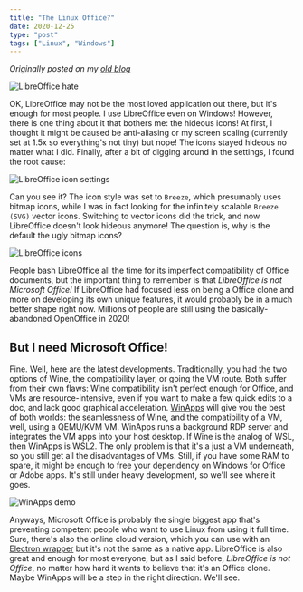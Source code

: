```yaml
---
title: "The Linux Office?"
date: 2020-12-25
type: "post"
tags: ["Linux", "Windows"]
---
```



*Originally posted on my [old blog](https://git.exozy.me/Ta180m/blog/src/branch/main/_posts/2020-12-25-linux-office.md)*


![LibreOffice hate](/img/libreoffice-hate.png)

OK, LibreOffice may not be the most loved application out there, but it's enough for most people. I use LibreOffice even on Windows! However, there is one thing about it that bothers me: the hideous icons! At first, I thought it might be caused be anti-aliasing or my screen scaling (currently set at 1.5x so everything's not tiny) but nope! The icons stayed hideous no matter what I did. Finally, after a bit of digging around in the settings, I found the root cause:

![LibreOffice icon settings](/img/libreoffice-settings.png)

Can you see it? The icon style was set to `Breeze`, which presumably uses bitmap icons, while I was in fact looking for the infinitely scalable `Breeze (SVG)` vector icons. Switching to vector icons did the trick, and now LibreOffice doesn't look hideous anymore! The question is, why is the default the ugly bitmap icons?

![LibreOffice icons](/img/libreoffice-icons.png)

People bash LibreOffice all the time for its imperfect compatibility of Office documents, but the important thing to remember is that *LibreOffice is not Microsoft Office!* If LibreOffice had focused less on being a Office clone and more on developing its own unique features, it would probably be in a much better shape right now. Millions of people are still using the basically-abandoned OpenOffice in 2020!


## But I need Microsoft Office!

Fine. Well, here are the latest developments. Traditionally, you had the two options of Wine, the compatibility layer, or going the VM route. Both suffer from their own flaws: Wine compatibility isn't perfect enough for Office, and VMs are resource-intensive, even if you want to make a few quick edits to a doc, and lack good graphical acceleration. [WinApps](https://github.com/Fmstrat/winapps) will give you the best of both worlds: the seamlessness of Wine, and the compatibility of a VM, well, using a QEMU/KVM VM. WinApps runs a background RDP server and integrates the VM apps into your host desktop. If Wine is the analog of WSL, then WinApps is WSL2. The only problem is that it's a just a VM underneath, so you still get all the disadvantages of VMs. Still, if you have some RAM to spare, it might be enough to free your dependency on Windows for Office or Adobe apps. It's still under heavy development, so we'll see where it goes.

![WinApps demo](https://raw.githubusercontent.com/Fmstrat/winapps/main/demo/demo.gif)

Anyways, Microsoft Office is probably the single biggest app that's preventing competent people who want to use Linux from using it full time. Sure, there's also the online cloud version, which you can use with an [Electron wrapper](https://github.com/matvelloso/electron-office) but it's not the same as a native app. LibreOffice is also great and enough for most everyone, but as I said before, *LibreOffice is not Office*, no matter how hard it wants to believe that it's an Office clone. Maybe WinApps will be a step in the right direction. We'll see.


